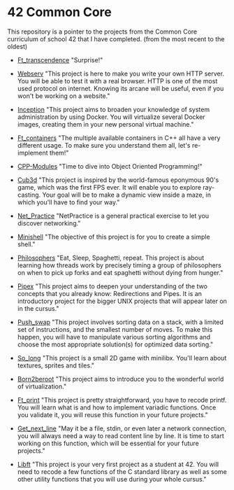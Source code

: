 # 42 Common Core
This repository is a pointer to the projects from the Common Core curriculum of school 42 that I have completed. (from the most recent to the oldest)

- [Ft_transcendence](https://github.com/Skalyaeve/Ft_transcendence)
"Surprise!"

- [Webserv](https://github.com/Skalyaeve/Webserv)
"This project is here to make you write your own HTTP server. You will be able to test it with a real browser. HTTP is one of the most used protocol on internet. Knowing its arcane will be useful, even if you won't be working on a website."

- [Inception](https://github.com/Skalyaeve/Inception)
"This project aims to broaden your knowledge of system administration by using Docker. You will virtualize several Docker images, creating them in your new personal virtual machine."

- [Ft_containers](https://github.com/Skalyaeve/Ft_containers)
"The multiple available containers in C++ all have a very different usage. To make sure you understand them all, let's re-implement them!"

- [CPP-Modules](https://github.com/Skalyaeve/CPP-Modules)
"Time to dive into Object Oriented Programming!"

- [Cub3d](https://github.com/Skalyaeve/Cub3d)
"This project is inspired by the world-famous eponymous 90's game, which was the first FPS ever. It will enable you to explore ray-casting. Your goal will be to make a dynamic view inside a maze, in which you'll have to find your way."

- [Net_Practice](https://github.com/Skalyaeve/Net_Practice)
"NetPractice is a general practical exercise to let you discover networking."

- [Minishell](https://github.com/Skalyaeve/Philosophers)
"The objective of this project is for you to create a simple shell."

- [Philosophers](https://github.com/Skalyaeve/Philosophers)
"Eat, Sleep, Spaghetti, repeat. This project is about learning how threads work by precisely timing a group of philosophers on when to pick up forks and eat spaghetti without dying from hunger."

- [Pipex](https://github.com/Skalyaeve/Pipex)
"This project aims to deepen your understanding of the two concepts that you already know: Redirections and Pipes. It is an introductory project for the bigger UNIX projects that will appear later on in the cursus."

- [Push_swap](https://github.com/Skalyaeve/Push_swap)
"This project involves sorting data on a stack, with a limited set of instructions, and the smallest number of moves. To make this happen, you will have to manipulate various sorting algorithms and choose the most appropriate solution(s) for optimized data sorting."

- [So_long](https://github.com/Skalyaeve/So_long)
"This project is a small 2D game with minilibx. You'll learn about textures, sprites and tiles."

- [Born2beroot](https://github.com/Skalyaeve/Born2beroot)
"This project aims to introduce you to the wonderful world of virtualization."

- [Ft_print](https://github.com/Skalyaeve/Ft_printf)
"This project is pretty straightforward, you have to recode printf. You will learn what is and how to implement variadic functions. Once you validate it, you will reuse this function in your future projects."

- [Get_next_line](https://github.com/Skalyaeve/Get_next_line)
"May it be a file, stdin, or even later a network connection, you will always need a way to read content line by line. It is time to start working on this function, which will be essential for your future projects."

- [Libft](https://github.com/Skalyaeve/Libft)
"This project is your very first project as a student at 42. You will need to recode a few functions of the C standard library as well as some other utility functions that you will use during your whole cursus."

